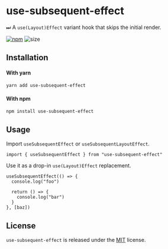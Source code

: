 # use-subsequent-effect

⏭ A `use(Layout)Effect` variant hook that skips the initial render.

[![npm](https://img.shields.io/npm/v/use-subsequent-effect)](https://www.npmjs.com/package/use-subsequent-effect) ![size](https://img.shields.io/bundlephobia/minzip/use-subsequent-effect?label=size)

## Installation

#### With yarn

```sh
yarn add use-subsequent-effect
```

#### With npm

```sh
npm install use-subsequent-effect
```

## Usage

Import `useSubsequentEffect` or `useSubsequentLayoutEffect`.

```tsx
import { useSubsequentEffect } from "use-subsequent-effect"
```

Use it as a drop-in `use(Layout)Effect` replacement.

```tsx
useSubsequentEffect(() => {
  console.log("foo")

  return () => {
    console.log("bar")
  }
}, [baz])
```

## License

`use-subsequent-effect` is released under the [MIT](https://github.com/bouchenoiremarc/use-subsequent-effect/blob/main/LICENSE) license.
